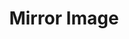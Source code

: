 ---
title: "Mirror Image"
index:
  - mirror-image
permalink: /spells/mirror-image/
tags:
  - Spell
  - 2nd Level
  - Illusion
available_for:
  - Sorcerer
  - Warlock
  - Wizard
level: "2nd Level"
school: "Illusion"
comp:
  - V
  - S
duration: "1 Minute"
description: |
  Three illusory duplicates of yourself appear in your space. Until the spell ends, the duplicates move with you and mimic your actions, shifting position so it's impossible to track which image is real. You can use your action to dismiss the illusory duplicates.

  Each time a creature targets you with an attack during the spell's duration, roll a d20 to determine whether the attack instead targets one of your duplicates.

  If you have three duplicates, you must roll a 6 or higher to change the attack's target to a duplicate. With two duplicates, you must roll an 8 or higher. With one duplicate, you must roll an 11 or higher.

  A duplicate's AC equals 10 + your Dexterity modifier. If an attack hits a duplicate, the duplicate is destroyed. A duplicate can be destroyed only by an attack that hits it. It ignores all other damage and effects. The spell ends when all three duplicates are destroyed.

  A creature is unaffected by this spell if it can't see, if it relies on senses other than sight, such as blindsight, or if it can perceive illusions as false, as with truesight.
excerpt: "Three illusory duplicates of yourself appear in your space."
source: "Basic Rules"
---